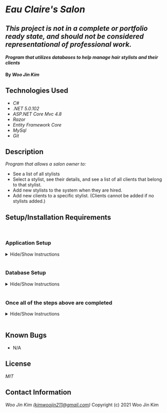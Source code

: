 # _Eau Claire's Salon_

## _This project is not in a complete or portfolio ready state, and should not be considered representational of professional work._

#### _Program that utilizes databases to help manage hair stylists and their clients_

#### By _**Woo Jin Kim**_

## Technologies Used

* _C#_
* _.NET 5.0.102_
* _ASP.NET Core Mvc 4.8_
* _Razor_
* _Entity Framework Core_
* _MySql_
* _Git_

## Description

_Program that allows a salon owner to:_

* See a list of all stylists
* Select a stylist, see their details, and see a list of all clients that belong to that stylist.
* Add new stylists to the system when they are hired.
* Add new clients to a specific stylist. (Clients cannot be added if no stylists added.)

## Setup/Installation Requirements
<br>

### Application Setup
<details>
<summary>Hide/Show Instructions</summary>

_Note: Make sure you have **.NET 5.0** installed. If not, please visit [this link](https://dotnet.microsoft.com/download/dotnet/5.0)_

* _Clone this repository to your computer from [this repository](https://github.com/kimwoojin211/HairSalon.Solution.git)
* _In your terminal of choice, navigate to the BestRestaurant directory_
* _Create a file named "appsettings.json" in this directory_
* _Add the following lines of code to your newly created "appsettings.json" file and save._
```
{
"ConnectionStrings": {
"DefaultConnection": "Server=localhost;Port=3306;database=[YOUR DATABASE];uid=root;pwd=[YOUR PASSWORD];"
}
}
```
**NOTE:** _[YOUR DATABASE]_ and _[YOUR PASSWORD]_ **MUST** be the same database name and password as those of your local MySql server. Please see **Database Setup** for more details.
</details>
<br>

### Database Setup 

<details>
<summary>Hide/Show Instructions</summary>

* _If not already installed, please download MySql Workbench [here](https://www.mysql.com/products/workbench/)
  and follow the installation/setup instructions listed [here](https://www.learnhowtoprogram.com/c-and-net/getting-started-with-c/installing-and-configuring-mysql)_
* _Open MySql Workbench and select a local server_
* _In the Navigtor section, click the Administration tab, and click on Data Import/Restore_
* _Under Import Options, select Import from Self-Contained File, and select "woojin_kim.sql", found in the HairSalon.Solutions directory to import the database structure_
* _Under Default Schema to be Imported To, select the New button_
* _Enter a name for your database and hit Ok_
* _Click Start Import_
</details>
<br>

### Once all of the steps above are completed

<details>
<summary>Hide/Show Instructions</summary>

* _Navigate back to the HairSalon.Solution directory on your terminal_
* _Navigate into the HairSalon directory_
* _Enter `dotnet build` into the terminal_
* _Enter `dotnet run` into the terminal_
</details>
<br>

## Known Bugs

* N/A
## License

_MIT_

## Contact Information

_Woo Jin Kim (kimwoojin211@gmail.com)_
Copyright (c) 2021 Woo Jin Kim